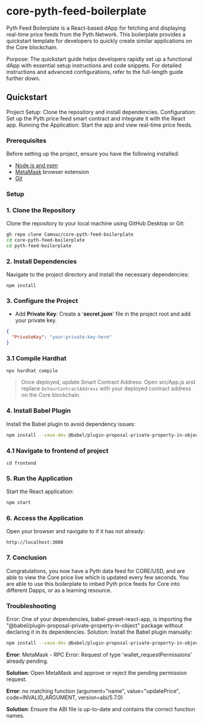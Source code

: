 # core-pyth-feed-boilerplate

Pyth Feed Boilerplate is a React-based dApp for fetching and displaying real-time price feeds from the Pyth Network. This boilerplate provides a quickstart template for developers to quickly create similar applications on the Core blockchain.

Purpose: The quickstart guide helps developers rapidly set up a functional dApp with essential setup instructions and code snippets. For detailed instructions and advanced configurations, refer to the full-length guide further down.

## Quickstart

Project Setup: Clone the repository and install dependencies.
Configuration: Set up the Pyth price feed smart contract and integrate it with the React app.
Running the Application: Start the app and view real-time price feeds.

### Prerequisites

Before setting up the project, ensure you have the following installed:

- [Node.js and npm](https://nodejs.org/en/download/)
- [MetaMask](https://metamask.io/download.html) browser extension
- [Git](https://git-scm.com/downloads)

### Setup

### 1. Clone the Repository

Clone the repository to your local machine using GitHub Desktop or Git:

```zsh
gh repo clone Camnaz/core-pyth-feed-boilerplate
cd core-pyth-feed-boilerplate
cd pyth-feed-boilerplate
```

### 2. Install Dependencies
Navigate to the project directory and install the necessary dependencies:

```
npm install
```
### 3. Configure the Project

- Add **Private Key**: Create a '**secret.json**' file in the project root and add your private key.

```json
{
  "PrivateKey": "your-private-key-here"
}
```
### 3.1 Compile Hardhat

```
npx hardhat compile
```

>Once deployed, update Smart Contract Address: Open src/App.js and replace `0xYourContractAddress` with your deployed contract address on the Core blockchain.

### 4. Install Babel Plugin
Install the Babel plugin to avoid dependency issues:

```zsh
npm install --save-dev @babel/plugin-proposal-private-property-in-object
```
### 4.1 Navigate to frontend of project

```
cd frontend
```

### 5. Run the Application
Start the React application:

```zsh
npm start
```

### 6. Access the Application
Open your browser and navigate to if it has not already:

```arduino
http://localhost:3000
```
### 7. Conclusion

Congratulations, you now have a Pyth data feed for CORE/USD, and are able to view the Core price live which is updated every few seconds. 
You are able to use this boilerplate to imbed Pyth price feeds for Core into different Dapps, or as a learning resource.

### Troubleshooting
Error: One of your dependencies, babel-preset-react-app, is importing the "@babel/plugin-proposal-private-property-in-object" package without declaring it in its dependencies.
Solution: Install the Babel plugin manually:

```zsh
npm install --save-dev @babel/plugin-proposal-private-property-in-object
```

**Error**: MetaMask - RPC Error: Request of type 'wallet_requestPermissions' already pending.

**Solution**: Open MetaMask and approve or reject the pending permission request.

**Error**: no matching function (argument="name", value="updatePrice", code=INVALID_ARGUMENT, version=abi/5.7.0)

**Solution**: Ensure the ABI file is up-to-date and contains the correct function names.
